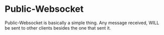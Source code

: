 # Public-Websocket
Public-Websocket is basically a simple thing.
Any message received, WILL be sent to other clients besides the one that sent it.
